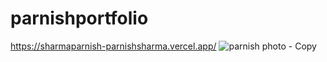 # parnishportfolio

https://sharmaparnish-parnishsharma.vercel.app/
![parnish photo - Copy](https://github.com/ParnishSharma/parnishportfolio/assets/90691906/ba745de0-30c2-47e8-8936-06b18944da3f)
